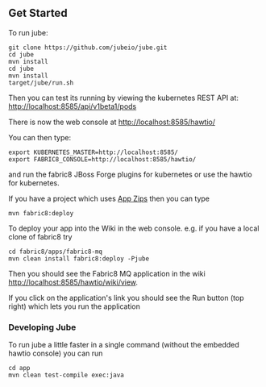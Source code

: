## Get Started

To run jube:

    git clone https://github.com/jubeio/jube.git
    cd jube
    mvn install
    cd jube
    mvn install
    target/jube/run.sh

Then you can test its running by viewing the kubernetes REST API at: [http://localhost:8585/api/v1beta1/pods](http://localhost:8585/api/v1beta1/pods)

There is now the web console at [http://localhost:8585/hawtio/](http://localhost:8585/hawtio/)

You can then type:

    export KUBERNETES_MASTER=http://localhost:8585/
    export FABRIC8_CONSOLE=http://localhost:8585/hawtio/

and run the fabric8 JBoss Forge plugins for kubernetes or use the hawtio for kubernetes.

If you have a project which uses [App Zips](http://fabric8.io/v2/appzip.html) then you can type

    mvn fabric8:deploy

To deploy your app into the Wiki in the web console. e.g. if you have a local clone of fabric8 try

    cd fabric8/apps/fabric8-mq
    mvn clean install fabric8:deploy -Pjube

Then you should see the Fabric8 MQ application in the wiki [http://localhost:8585/hawtio/wiki/view](http://localhost:8585/hawtio/wiki/view).

If you click on the application's link you should see the Run button (top right) which lets you run the application

### Developing Jube

To run jube a little faster in a single command (without the embedded hawtio console) you can run


    cd app
    mvn clean test-compile exec:java


